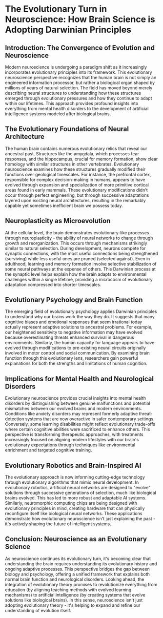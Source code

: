 # The Evolutionary Turn in Neuroscience: How Brain Science is Adopting Darwinian Principles

## Introduction: The Convergence of Evolution and Neuroscience

Modern neuroscience is undergoing a paradigm shift as it increasingly incorporates evolutionary principles into its framework. This evolutionary neuroscience perspective recognizes that the human brain is not simply an engineered information processor, but rather a biological organ shaped by millions of years of natural selection. The field has moved beyond merely describing neural structures to understanding how these structures emerged through evolutionary pressures and how they continue to adapt within our lifetimes. This approach provides profound insights into everything from mental health disorders to the development of artificial intelligence systems modeled after biological brains.

## The Evolutionary Foundations of Neural Architecture

The human brain contains numerous evolutionary relics that reveal our ancestral past. Structures like the amygdala, which processes fear responses, and the hippocampus, crucial for memory formation, show clear homology with similar structures in other vertebrates. Evolutionary neuroscience examines how these structures gradually modified their functions over geological timescales. For instance, the prefrontal cortex, responsible for complex decision-making in humans, appears to have evolved through expansion and specialization of more primitive cortical areas found in early mammals. These evolutionary modifications didn't occur through perfect engineering, but through successive adaptations layered upon existing neural architectures, resulting in the remarkably capable yet sometimes inefficient brain we possess today.

## Neuroplasticity as Microevolution

At the cellular level, the brain demonstrates evolutionary-like processes through neuroplasticity - the ability of neural networks to change through growth and reorganization. This occurs through mechanisms strikingly similar to natural selection. During development, neurons compete for synaptic connections, with the most useful connections being strengthened (surviving) while less useful ones are pruned (selected against). Even in adulthood, learning and memory formation involve selective stabilization of some neural pathways at the expense of others. This Darwinian process at the synaptic level helps explain how the brain adapts to environmental challenges within a single lifetime, providing a microcosm of evolutionary adaptation compressed into shorter timescales.

## Evolutionary Psychology and Brain Function

The emerging field of evolutionary psychology applies Darwinian principles to understand why our brains work the way they do. It suggests that many cognitive biases and emotional responses that seem irrational today actually represent adaptive solutions to ancestral problems. For example, our heightened sensitivity to negative information may have evolved because overestimating threats enhanced survival in dangerous environments. Similarly, the human capacity for language appears to have evolved through modifications to pre-existing neural circuits originally involved in motor control and social communication. By examining brain function through this evolutionary lens, researchers gain powerful explanations for both the strengths and limitations of human cognition.

## Implications for Mental Health and Neurological Disorders

Evolutionary neuroscience provides crucial insights into mental health disorders by distinguishing between genuine malfunctions and potential mismatches between our evolved brains and modern environments. Conditions like anxiety disorders may represent formerly adaptive threat-detection systems that are now overactive in safer contemporary settings. Conversely, some learning disabilities might reflect evolutionary trade-offs where certain cognitive abilities were sacrificed to enhance others. This perspective is transforming therapeutic approaches, with treatments increasingly focused on aligning modern lifestyles with our brain's evolutionary expectations through techniques like environmental enrichment and targeted cognitive training.

## Evolutionary Robotics and Brain-Inspired AI

The evolutionary approach is now informing cutting-edge technology through evolutionary algorithms that mimic neural development. In evolutionary robotics, artificial neural networks are designed to "evolve" solutions through successive generations of selection, much like biological brains evolved. This has led to more robust and adaptable AI systems. Similarly, neuromorphic computing chips are being designed with evolutionary principles in mind, creating hardware that can physically reconfigure itself like biological neural networks. These applications demonstrate how evolutionary neuroscience isn't just explaining the past - it's actively shaping the future of intelligent systems.

## Conclusion: Neuroscience as an Evolutionary Science

As neuroscience continues its evolutionary turn, it's becoming clear that understanding the brain requires understanding its evolutionary history and ongoing adaptive processes. This perspective bridges the gap between biology and psychology, offering a unified framework that explains both normal brain function and neurological disorders. Looking ahead, the integration of evolutionary theory promises to revolutionize everything from education (by aligning teaching methods with evolved learning mechanisms) to artificial intelligence (by creating systems that evolve solutions like biological brains). In this sense, neuroscience isn't just adopting evolutionary theory - it's helping to expand and refine our understanding of evolution itself.